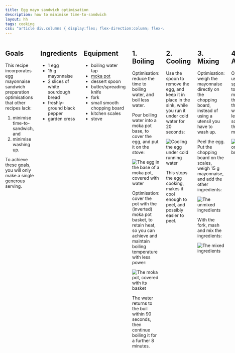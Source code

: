 ```yaml
---
title: Egg mayo sandwich optimisation
description: how to minimise time-to-sandwich
layout: hh
tags: cooking
css: "article div.columns { display:flex; flex-direction:column; flex-wrap:wrap; } @media (min-width:480px) { article div.columns { max-height:auto; }} @media (min-width:690px) { article div.columns { max-height:calc(150em + 960px); }} @media (min-width:1080px) { article div.columns { max-height:calc(100em + 640px); }} article section {margin:0 20px 20px 0; border:2px solid #E37263; border-radius:10px; color:inherit; display:block; max-width:320px; } article section p { width:300px; margin:0.5em 10px; } article section p:has(img) {margin:0; width:320px; } article section h2 {margin:10px; padding-top:0.3em; padding-bottom:0; } section ul {padding-left:20px; width:290px; } section ul li {margin-left:10px; } article section a {color: #428bca;} @media (min-width:1023px) { section h2 {width:100%; }} p.optimisation:before {content:'🚀 '} p.optimisation {color:#DF5A49}"
---
```


<div class="columns">

<section>
<h2 id="goals">Goals</h2>
<p>This recipe incorporates egg mayonnaise sandwich preparation optimisations that other recipes lack:</p>
<ol>
<li>minimise time-to-sandwich, and</li>
<li>minimise washing up.</li>
</ol>
<p>To achieve these goals, you will only make a single generous serving.</p>
</section>

<section>
<h2 id="ingredients">Ingredients</h2>
<ul>
<li>1 egg</li>
<li>15 g mayonnaise</li>
<li>2 slices of white sourdough bread</li>
<li>freshly-ground black pepper</li>
<li>garden cress</li>
</ul>
</section>

<section>
<h2 id="equipment">Equipment</h2>
<ul>
<li>boiling water tap</li>
<li><a href="https://en.wikipedia.org/wiki/Moka_pot">moka pot</a></li>
<li>dessert spoon</li>
<li>butter/spreading knife</li>
<li>fork</li>
<li>small smooth chopping board</li>
<li>kitchen scales</li>
<li>stove</li>
</ul>
</section>

<section>
<h2 id="boil">1. Boiling</h2>
<p class="optimisation">Optimisation: reduce the time to boiling water, and boil less water.</p>
<p>Pour boiling water into a moka pot base, to cover the egg, and put it on the stove:</p>
<p><img src="egg-mayo/moka-pot-base.webp" alt="The egg in the base of a moka pot, covered with water" /></p>
<p class="optimisation">Optimisation: cover the pot with the (inverted) moka pot basket, to retain heat,
so you can achieve and maintain boiling temperature with less power:</p>
<p><img src="egg-mayo/moka-pot-covered.webp" alt="The moka pot, covered with its basket" /></p>
<p>The water returns to the boil within 90 seconds, then continue boiling it for a further 8 minutes.</p>
</section>

<section>
<h2 id="cool">2. Cooling</h2>
<p>Use the spoon to remove the egg, and keep it in place in the sink, while you run it under cold water for 20 seconds:</p>
<p><img src="egg-mayo/cooling.webp" alt="Cooling the egg under cold running water" /></p>
<p>This stops the egg cooking, makes it cool enough to peel, and possibly easier to peel.</p>
</section>

<section>
<h2 id="mix">3. Mixing</h2>
<p class="optimisation">Optimisation: weigh the mayonnaise directly on the chopping board,
instead of using a utensil you have to wash up.</p>
<p>Peel the egg.
Put the chopping board on the scales, weigh 15 g mayonnaise, and add the other ingredients:</p>
<p><img src="egg-mayo/unmixed.webp" alt="The unmixed ingredients" /></p>
<p>With the fork, mash and mix the ingredients:</p>
<p><img src="egg-mayo/mixed.webp" alt="The mixed ingredients" /></p>
</section>

<section>
<h2 id="assemble">4. Assembly</h2>
<p class="optimisation">Optimisation: use the spreading knife to scrape the mixture onto the bread from the board,
which takes less time to scrape clean than a round mixing bowl:</p>
<p><img src="egg-mayo/served.webp" alt="The mixture on sourdough bread" /></p>
</section>

<section>
<h2 id="alternative-ingredients">Alternative ingredients</h2>
<p><img src="egg-mayo/rocket.webp" alt="A generous helping of rocket instead of garden cress" /></p>
<ul>
<li><strong>Japanese mayonnaise and thick-sliced white bread</strong> for a simpler flavour, like a <a href="https://umamipot.com/tamago-sando/">tamago sando</a></li>
<li><strong>wholemeal or seeded bread</strong> instead of white bread, for a more complex flavour</li>
<li><strong>white pepper</strong> instead of black pepper</li>
<li><strong>rocket</strong> instead of garden cress (photo)</li>
</ul>
</section>

<section>
<h2 id="tradeoffs">Tradeoffs</h2>
<p>You get boiling water fastest if you fill the moka pot directly from a <strong>boiling water tap</strong>,
while a <strong>kettle</strong> costs less and you can travel with one.</p>
<p>Adding <strong>salt</strong> to the water allegedly makes the egg easier to peel,
but <strong>without salt</strong> makes less of a mess if you spill the water.</p>
<p>You can measure mayonnaise from <strong>squeezy bottle</strong> or tube faster,
but using the knife to get it from a <strong>glass jar</strong> avoids single-use plastic packaging.</p>
<p><strong>Kitchen scales</strong> cost more than a <strong>measuring spoon</strong>, but don’t need washing up.</p>
<p>The <strong>fork</strong> makes it easy to mash the egg, 
but if you chop the egg with the <strong>knife</strong>, you don’t need the fork.</p>
</section>

<section>
<h2 id="further-optimisations">Further optimisations</h2>
<p>Other potential time and ingredients optimisations require further testing.</p>
<ul>
<li>Boil the egg from room temperature, instead of fridge temperature.</li>
<li>Reduce egg cooling time, so cooking continues until egg-mashing, you can further reduce boiling time.</li>
<li>Reduce cooking time to <em>barely-hardboiled</em>, so you can reduce the amount of mayonnaise.</li>
<li>Boil the egg in a kettle, so you don’t need a stove.</li>
<li>Slice the egg directly onto the bread, instead of mashing it, so you don’t need the board.</li>
</ul>
</section>

</div>